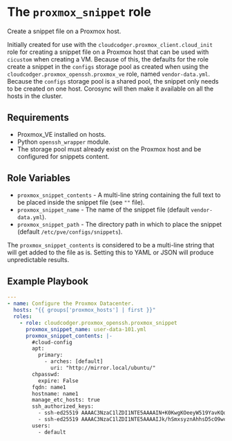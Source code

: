 The `proxmox_snippet` role
==========================

Create a snippet file on a Proxmox host.

Initially created for use with the `cloudcodger.proxmox_client.cloud_init` role for creating a snippet file on a Proxmox host that can be used with `cicustom` when creating a VM. Because of this, the defaults for the role create a snippet in the `configs` storage pool as created when using the `cloudcodger.proxmox_openssh.proxmox_ve` role, named `vendor-data.yml`. Because the `configs` storage pool is a shared pool, the snippet only needs to be created on one host. Corosync will then make it available on all the hosts in the cluster.

Requirements
------------

- Proxmox_VE installed on hosts.
- Python `openssh_wrapper` module.
- The storage pool must already exist on the Proxmox host and be configured for snippets content.

Role Variables
--------------

- `proxmox_snippet_contents` - A multi-line string containing the full text to be placed inside the snippet file (see `""` file).
- `proxmox_snippet_name` - The name of the snippet file (default `vendor-data.yml`).
- `proxmox_snippet_path` - The directory path in which to place the snippet (default `/etc/pve/configs/snippets`).

The `proxmox_snippet_contents` is considered to be a multi-line string that will get added to the file as is. Setting this to YAML or JSON will produce unpredictable results.

Example Playbook
----------------

```yaml
---
- name: Configure the Proxmox Datacenter.
  hosts: "{{ groups['proxmox_hosts'] | first }}"
  roles:
    - role: cloudcodger.proxmox_openssh.proxmox_snippet
      proxmox_snippet_name: user-data-101.yml
      proxmox_snippet_contents: |-
        #cloud-config
        apt:
          primary:
            - arches: [default]
              uri: "http://mirror.local/ubuntu/"
        chpasswd:
          expire: False
        fqdn: name1
        hostname: name1
        manage_etc_hosts: true
        ssh_authorized_keys:
          - ssh-ed25519 AAAAC3NzaC1lZDI1NTE5AAAAIN+K0KwgKOeeyW519YavKQodVgwWcRUIucZkOfplsKMl devops-guy-mbp
          - ssh-ed25519 AAAAC3NzaC1lZDI1NTE5AAAAIJk/hSmxsyznAhhsD5cO9wcTgOs+/xz09kZ5woSUUQAY devops-gal-mbp
        users:
          - default
```
